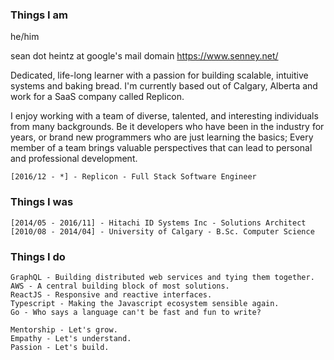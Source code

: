 ### Things I am

he/him

sean dot heintz at google's mail domain
https://www.senney.net/

Dedicated, life-long learner with a passion for building scalable, intuitive systems and baking bread. I'm currently based out of Calgary, Alberta and work for a SaaS company called Replicon.

I enjoy working with a team of diverse, talented, and interesting individuals from many backgrounds. Be it developers who have been in the industry for years, or brand new programmers who are just learning the basics; Every member of a team brings valuable perspectives that can lead to personal and professional development.

    [2016/12 - *] - Replicon - Full Stack Software Engineer

### Things I was

    [2014/05 - 2016/11] - Hitachi ID Systems Inc - Solutions Architect
    [2010/08 - 2014/04] - University of Calgary - B.Sc. Computer Science

### Things I do

    GraphQL - Building distributed web services and tying them together.
    AWS - A central building block of most solutions.
    ReactJS - Responsive and reactive interfaces.
    Typescript - Making the Javascript ecosystem sensible again.
    Go - Who says a language can't be fast and fun to write?

    Mentorship - Let's grow.
    Empathy - Let's understand.
    Passion - Let's build.


